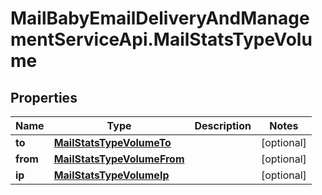 # MailBabyEmailDeliveryAndManagementServiceApi.MailStatsTypeVolume

## Properties

Name | Type | Description | Notes
------------ | ------------- | ------------- | -------------
**to** | [**MailStatsTypeVolumeTo**](MailStatsTypeVolumeTo.md) |  | [optional] 
**from** | [**MailStatsTypeVolumeFrom**](MailStatsTypeVolumeFrom.md) |  | [optional] 
**ip** | [**MailStatsTypeVolumeIp**](MailStatsTypeVolumeIp.md) |  | [optional] 



